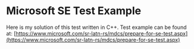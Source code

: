 # Microsoft SE Test Example
Here is my solution of this test written in C++.
Test example can be found at: [https://www.microsoft.com/sr-latn-rs/mdcs/prepare-for-se-test.aspx](https://www.microsoft.com/sr-latn-rs/mdcs/prepare-for-se-test.aspx)
